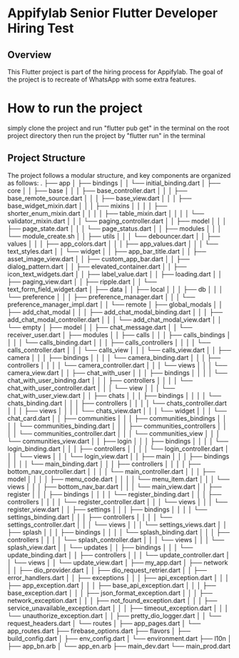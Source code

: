 # Appifylab Senior Flutter Developer Hiring Test

## Overview

This Flutter project is part of the hiring process for Appifylab. The goal of the project is to recreate of WhatsApp with some extra features.

# How to run the project
simply clone the project and run "flutter pub get" in the terminal on the root project directory
then run the project by "flutter run" in the terminal


## Project Structure

The project follows a modular structure, and key components are organized as follows:
.
├── app
│ ├── bindings
│ │ └── initial_binding.dart
│ ├── core
│ │ ├── base
│ │ │ ├── base_controller.dart
│ │ │ ├── base_remote_source.dart
│ │ │ ├── base_view.dart
│ │ │ ├── base_widget_mixin.dart
│ │ │ ├── mixins
│ │ │ │ ├── shorter_enum_mixin.dart
│ │ │ │ ├── table_mixin.dart
│ │ │ │ └── validator_mixin.dart
│ │ │ └── paging_controller.dart
│ │ ├── model
│ │ │ ├── page_state.dart
│ │ │ └── page_status.dart
│ │ ├── modules
│ │ │ └── module_create.sh
│ │ ├── utils
│ │ │ └── debouncer.dart
│ │ ├── values
│ │ │ ├── app_colors.dart
│ │ │ ├── app_values.dart
│ │ │ └── text_styles.dart
│ │ └── widget
│ │ ├── app_bar_title.dart
│ │ ├── asset_image_view.dart
│ │ ├── custom_app_bar.dart
│ │ ├── dialog_pattern.dart
│ │ ├── elevated_container.dart
│ │ ├── icon_text_widgets.dart
│ │ ├── label_value.dart
│ │ ├── loading.dart
│ │ ├── paging_view.dart
│ │ ├── ripple.dart
│ │ └── text_form_field_widget.dart
│ ├── data
│ │ ├── local
│ │ │ ├── db
│ │ │ └── preference
│ │ │ ├── preference_manager.dart
│ │ │ └── preference_manager_impl.dart
│ │ └── remote
│ ├── global_modals
│ │ ├── add_chat_modal
│ │ │ ├── add_chat_modal_binding.dart
│ │ │ ├── add_chat_modal_controller.dart
│ │ │ └── add_chat_modal_view.dart
│ │ └── empty
│ ├── model
│ │ ├── chat_message.dart
│ │ └── receiver_user.dart
│ ├── modules
│ │ ├── calls
│ │ │ ├── calls_bindings
│ │ │ │ └── calls_binding.dart
│ │ │ ├── calls_controllers
│ │ │ │ └── calls_controller.dart
│ │ │ └── calls_view
│ │ │ └── calls_view.dart
│ │ ├── camera
│ │ │ ├── bindings
│ │ │ │ └── camera_binding.dart
│ │ │ ├── controllers
│ │ │ │ └── camera_controller.dart
│ │ │ └── views
│ │ │ └── camera_view.dart
│ │ ├── chat_with_user
│ │ │ ├── bindings
│ │ │ │ └── chat_with_user_binding.dart
│ │ │ ├── controllers
│ │ │ │ └── chat_with_user_controller.dart
│ │ │ └── view
│ │ │ └── chat_with_user_view.dart
│ │ ├── chats
│ │ │ ├── bindings
│ │ │ │ └── chats_binding.dart
│ │ │ ├── controllers
│ │ │ │ └── chats_controller.dart
│ │ │ ├── views
│ │ │ │ └── chats_view.dart
│ │ │ └── widget
│ │ │ └── chat_card.dart
│ │ ├── communities
│ │ │ ├── communities_bindings
│ │ │ │ └── communities_binding.dart
│ │ │ ├── communities_controllers
│ │ │ │ └── communities_controller.dart
│ │ │ └── communities_view
│ │ │ └── communities_view.dart
│ │ ├── login
│ │ │ ├── bindings
│ │ │ │ └── login_binding.dart
│ │ │ ├── controllers
│ │ │ │ └── login_controller.dart
│ │ │ └── views
│ │ │ └── login_view.dart
│ │ ├── main
│ │ │ ├── bindings
│ │ │ │ └── main_binding.dart
│ │ │ ├── controllers
│ │ │ │ ├── bottom_nav_controller.dart
│ │ │ │ └── main_controller.dart
│ │ │ ├── model
│ │ │ │ ├── menu_code.dart
│ │ │ │ └── menu_item.dart
│ │ │ └── views
│ │ │ ├── bottom_nav_bar.dart
│ │ │ └── main_view.dart
│ │ ├── register
│ │ │ ├── bindings
│ │ │ │ └── register_binding.dart
│ │ │ ├── controllers
│ │ │ │ └── register_controller.dart
│ │ │ └── views
│ │ │ └── register_view.dart
│ │ ├── settings
│ │ │ ├── bindings
│ │ │ │ └── settings_binding.dart
│ │ │ ├── controllers
│ │ │ │ └── settings_controller.dart
│ │ │ └── views
│ │ │ └── settings_views.dart
│ │ ├── splash
│ │ │ ├── bindings
│ │ │ │ └── splash_binding.dart
│ │ │ ├── controllers
│ │ │ │ └── splash_controller.dart
│ │ │ └── views
│ │ │ └── splash_view.dart
│ │ └── updates
│ │ ├── bindings
│ │ │ └── update_binding.dart
│ │ ├── controllers
│ │ │ └── update_controller.dart
│ │ └── views
│ │ └── update_view.dart
│ ├── my_app.dart
│ ├── network
│ │ ├── dio_provider.dart
│ │ ├── dio_request_retrier.dart
│ │ ├── error_handlers.dart
│ │ ├── exceptions
│ │ │ ├── api_exception.dart
│ │ │ ├── app_exception.dart
│ │ │ ├── base_api_exception.dart
│ │ │ ├── base_exception.dart
│ │ │ ├── json_format_exception.dart
│ │ │ ├── network_exception.dart
│ │ │ ├── not_found_exception.dart
│ │ │ ├── service_unavailable_exception.dart
│ │ │ ├── timeout_exception.dart
│ │ │ └── unauthorize_exception.dart
│ │ ├── pretty_dio_logger.dart
│ │ └── request_headers.dart
│ └── routes
│ ├── app_pages.dart
│ └── app_routes.dart
├── firebase_options.dart
├── flavors
│ ├── build_config.dart
│ ├── env_config.dart
│ └── environment.dart
├── l10n
│ ├── app_bn.arb
│ └── app_en.arb
├── main_dev.dart
└── main_prod.dart
